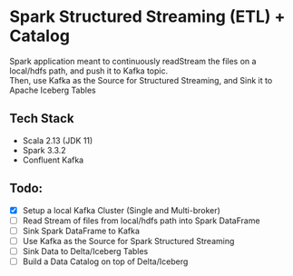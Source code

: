 # Spark Structured Streaming (ETL) + Catalog

Spark application meant to continuously readStream the files on a local/hdfs path, and push it to Kafka topic.    
Then, use Kafka as the Source for Structured Streaming, and Sink it to Apache Iceberg Tables

## Tech Stack
- Scala 2.13 (JDK 11)
- Spark 3.3.2
- Confluent Kafka

## Todo:
- [x] Setup a local Kafka Cluster (Single and Multi-broker)
- [ ] Read Stream of files from local/hdfs path into Spark DataFrame
- [ ] Sink Spark DataFrame to Kafka
- [ ] Use Kafka as the Source for Spark Structured Streaming
- [ ] Sink Data to Delta/Iceberg Tables 
- [ ] Build a Data Catalog on top of Delta/Iceberg
